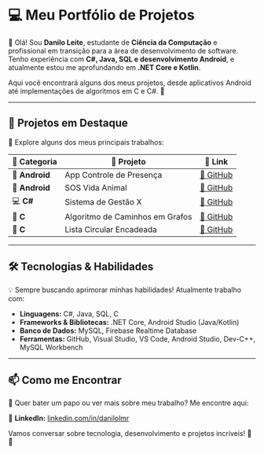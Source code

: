 # 💻 Meu Portfólio de Projetos  

👋 Olá! Sou **Danilo Leite**, estudante de **Ciência da Computação** e profissional em transição para a área de desenvolvimento de software. Tenho experiência com **C#, Java, SQL e desenvolvimento Android**, e atualmente estou me aprofundando em **.NET Core e Kotlin**.  

Aqui você encontrará alguns dos meus projetos, desde aplicativos Android até implementações de algoritmos em C e C#. 🚀  

---

## 🚀 Projetos em Destaque  

🔎 Explore alguns dos meus principais trabalhos:  

| 📂 Categoria  | 📌 Projeto                        | 🚀 Link |
|--------------|----------------------------------|----------------|
| 📱 **Android** | App Controle de Presença       | [🔗 GitHub](https://github.com/danilolmr/app-controle-presenca) |
| 📱 **Android** | SOS Vida Animal                | [🔗 GitHub](https://github.com/danilolmr/app-sos-vida-animal) |
| 💻 **C#**     | Sistema de Gestão X            | [🔗 GitHub](https://github.com/danilolmr/projeto-csharp1) |
| 🔧 **C**      | Algoritmo de Caminhos em Grafos | [🔗 GitHub](https://github.com/danilolmr/busca-caminho-grafos) |
| 🔧 **C**      | Lista Circular Encadeada        | [🔗 GitHub](https://github.com/danilolmr/lista-circular-encadeada) |

---

## 🛠 Tecnologias & Habilidades  

💡 Sempre buscando aprimorar minhas habilidades! Atualmente trabalho com:  

- **Linguagens:** C#, Java, SQL, C  
- **Frameworks & Bibliotecas:** .NET Core, Android Studio (Java/Kotlin)  
- **Banco de Dados:** MySQL, Firebase Realtime Database  
- **Ferramentas:** GitHub, Visual Studio, VS Code, Android Studio, Dev-C++, MySQL Workbench  

---

## 📫 Como me Encontrar  

🔗 Quer bater um papo ou ver mais sobre meu trabalho? Me encontre aqui:  

📌 **LinkedIn:** [linkedin.com/in/danilolmr](https://www.linkedin.com/in/danilolmr/)   

Vamos conversar sobre tecnologia, desenvolvimento e projetos incríveis! 🚀😃
